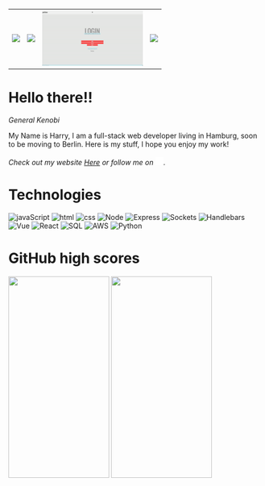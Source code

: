 <table>
<tr>
<td>
  
<a href="https://github.com/TheAngryEnglishman/Landing_Zone">
  <img src="https://github.com/TheAngryEnglishman/Landing_Zone/blob/main/landing-zone.gif" width="200" />
</a>
  
</pre>
</td>
<td>
  
<a href="https://github.com/TheAngryEnglishman/make-love-not-war">
  <img src="https://github.com/TheAngryEnglishman/make-love-not-war/blob/main/make-love-not-war.gif" width="200" />
</a>
  
</pre>
</td>
<td>
  
<a href="https://github.com/TheAngryEnglishman/petition">
   <img src="https://github.com/TheAngryEnglishman/petition/blob/main/petition.gif" width="200" />
</a>

</pre>
</td>
<td>
  
<a href="https://github.com/TheAngryEnglishman/Text-Particles/">
   <img src="https://github.com/TheAngryEnglishman/Text-Particles/blob/main/text-particles.gif" width="200" />
</a>

</pre>
</td>
</table>

# Hello there!!

_General Kenobi_

My Name is Harry, I am a full-stack web developer living in Hamburg, soon to be moving to Berlin. Here is my stuff, I hope you enjoy my work!
<br  />
<br  />
_Check out my website [Here](https://harrywhorlow.io) or follow me on [![LinkedIn][1.2]][1]._

# Technologies

![javaScript](https://img.shields.io/badge/JavaScript-ES6-green) ![html](https://img.shields.io/badge/HTML-HTML5-green) ![css](https://img.shields.io/badge/CSS-CSS3-green) ![Node](https://img.shields.io/badge/Node-17.2.0-green) ![Express](https://img.shields.io/badge/Express-4.17.1-green) ![Sockets](https://img.shields.io/badge/Scokets-4.4.0-green) ![Handlebars](https://img.shields.io/badge/Handlebars-4.7.7-green) ![Vue](https://img.shields.io/badge/Vue-2.6.14-green) ![React](https://img.shields.io/badge/React-17.0-green) ![SQL](https://img.shields.io/badge/SQL-2019-purple) ![AWS](https://img.shields.io/badge/Amazon-webServices-purple) ![Python](https://img.shields.io/badge/Python-3.10.0-blue)

[1.2]: https://github.com/TheAngryEnglishman/TheAngryEnglishman/blob/main/linkedin.png
[1]: https://www.linkedin.com/in/harry-whorlow-b63015227/

# GitHub high scores

<img src="https://github-readme-stats.vercel.app/api/top-langs/?username=TheAngryEnglishman&layout=compact&theme=dark&show_icons=true" width="200" height="400" />

<img src="https://github-readme-stats.vercel.app/api?username=TheAngryEnglishman&theme=dark&show_icons=true" width="200" height="400" />
